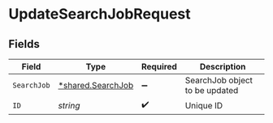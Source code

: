 # UpdateSearchJobRequest


## Fields

| Field                                                 | Type                                                  | Required                                              | Description                                           |
| ----------------------------------------------------- | ----------------------------------------------------- | ----------------------------------------------------- | ----------------------------------------------------- |
| `SearchJob`                                           | [*shared.SearchJob](../../models/shared/searchjob.md) | :heavy_minus_sign:                                    | SearchJob object to be updated                        |
| `ID`                                                  | *string*                                              | :heavy_check_mark:                                    | Unique ID                                             |